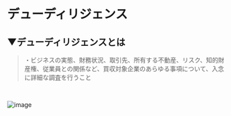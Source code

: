 # デューディリジェンス

## ▼デューディリジェンスとは
>・ビジネスの実態、財務状況、取引先、所有する不動産、リスク、知的財産権、従業員との関係など、買収対象企業のあらゆる事項について、入念に詳細な調査を行うこと<br>
<br>

![image](https://github.com/user-attachments/assets/0f2b744d-b235-4ff5-b80f-f4d061ac4dd8)
